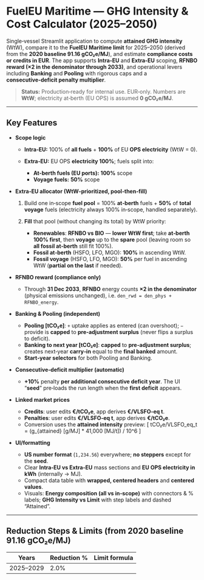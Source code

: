 # FuelEU Maritime — GHG Intensity & Cost Calculator (2025–2050)

Single‑vessel Streamlit application to compute **attained GHG intensity** (WtW), compare it to the **FuelEU Maritime limit** for 2025–2050 (derived from the **2020 baseline 91.16 gCO₂e/MJ**), and estimate **compliance costs or credits in EUR**. The app supports **Intra‑EU** and **Extra‑EU** scoping, **RFNBO reward (×2 in the denominator through 2033)**, and operational levers including **Banking** and **Pooling** with rigorous caps and a **consecutive‑deficit penalty multiplier**.

> **Status:** Production‑ready for internal use. EUR‑only. Numbers are **WtW**; electricity at‑berth (EU OPS) is assumed **0 gCO₂e/MJ**.

---

## Key Features

* **Scope logic**

  * **Intra‑EU:** 100% of **all fuels** + **100%** of EU **OPS electricity** (WtW = 0).
  * **Extra‑EU:** EU OPS **electricity 100%**; fuels split into:

    * **At‑berth fuels (EU ports):** **100%** scope
    * **Voyage fuels:** **50%** scope

* **Extra‑EU allocator (WtW‑prioritized, pool‑then‑fill)**

  1. Build one in‑scope **fuel pool** = 100% **at‑berth** fuels + **50%** of **total voyage** fuels (electricity always 100% in‑scope, handled separately).
  2. **Fill** that pool (without changing its total) by WtW priority:

     * **Renewables**: **RFNBO vs BIO** — **lower WtW first**; take **at‑berth 100% first**, then **voyage** up to the **spare** pool (leaving room so **all fossil at‑berth** still fit 100%).
     * **Fossil at‑berth** (HSFO, LFO, MGO): **100%** in ascending WtW.
     * **Fossil voyage** (HSFO, LFO, MGO): **50%** per fuel in ascending WtW (**partial on the last** if needed).

* **RFNBO reward (compliance only)**

  * Through **31 Dec 2033**, **RFNBO** energy counts **×2 in the denominator** (physical emissions unchanged), i.e. `den_rwd = den_phys + RFNBO_energy`.

* **Banking & Pooling (independent)**

  * **Pooling [tCO₂e]**: `+` uptake applies as entered (can overshoot); `−` provide is **capped** to **pre‑adjustment surplus** (never flips a surplus to deficit).
  * **Banking to next year [tCO₂e]**: **capped** to **pre‑adjustment surplus**; creates next‑year **carry‑in** equal to the **final banked** amount.
  * **Start‑year selectors** for both Pooling and Banking.

* **Consecutive‑deficit multiplier (automatic)**

  * **+10%** penalty **per additional consecutive deficit year**. The UI “**seed**” pre‑loads the run length when the **first deficit** appears.

* **Linked market prices**

  * **Credits**: user edits **€/tCO₂e**, app derives **€/VLSFO‑eq t**.
  * **Penalties**: user edits **€/VLSFO‑eq t**, app derives **€/tCO₂e**.
  * Conversion uses the **attained intensity** preview:
    [ tCO₂e/VLSFO_eq_t = (g_{attained} [g/MJ] * 41,000 [MJ/t]) / 10^6 ]

* **UI/formatting**

  * **US number format** (`1,234.56`) everywhere; **no steppers** except for the **seed**.
  * Clear **Intra‑EU vs Extra‑EU** mass sections and **EU OPS electricity in kWh** (internally → MJ).
  * Compact data table with **wrapped, centered headers** and **centered values**.
  * Visuals: **Energy composition (all vs in‑scope)** with connectors & % labels; **GHG Intensity vs Limit** with step labels and dashed “Attained”.

---

## Reduction Steps & Limits (from 2020 baseline 91.16 gCO₂e/MJ)

| Years     | Reduction % | Limit formula |
| --------- | ----------- | ------------- |
| 2025–2029 | 2.0%        |               |
